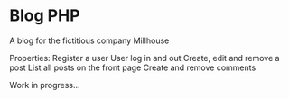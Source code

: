 # Blog PHP

A blog for the fictitious company Millhouse

Properties:
Register a user
User log in and out
Create, edit and remove a post
List all posts on the front page
Create and remove comments

Work in progress...
